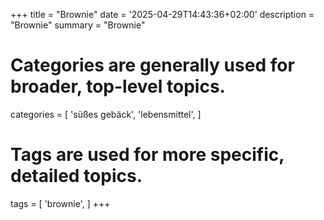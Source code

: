 +++
title = "Brownie"
date = '2025-04-29T14:43:36+02:00'
description = "Brownie"
summary = "Brownie"
# Categories are generally used for broader, top-level topics.
categories = [
 'süßes gebäck',
 'lebensmittel',
]
# Tags are used for more specific, detailed topics.
tags = [
 'brownie',
]
+++
